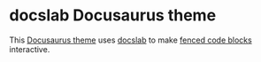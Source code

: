 # docslab Docusaurus theme

This [Docusaurus theme](https://docusaurus.io/docs/advanced/plugins) uses
[docslab](https://github.com/rerobots/docslab) to make [fenced code blocks](
https://spec.commonmark.org/0.30/#fenced-code-blocks) interactive.
